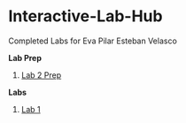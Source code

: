 # Interactive-Lab-Hub

Completed Labs for Eva Pilar Esteban Velasco

**Lab Prep**

1. [Lab 2 Prep](//github.com/evaesteban/IDD-Labs-Prep/Lab2Prep.md)

**Labs**

1. [Lab 1](//github.com/evaesteban/IDD-Fa18-Lab1)
